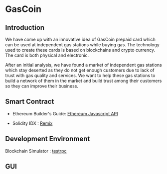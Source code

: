 # GasCoin

## Introduction
We have come up with an innovative idea of GasCoin prepaid card which can be used at independent gas stations while buying gas. The technology used to create these cards is based on blockchains and crypto currency. The card is both physical and electronic.

After an initial analysis, we have found a market of independent gas stations which stay deserted as they do not get enough customers due to lack of trust with gas quality and services. We want to help these gas stations to build a network of them in the market and build trust among their customers so they can improve their business.

## Smart Contract
* Ethereum Builder's Guide: [Ethereum Javascript API](https://ethereumbuilders.gitbooks.io/guide/content/en/ethereum_javascript_api.html)

* Solidity IDX : [Remix](https://remix.ethereum.org/#version=soljson-v0.4.14+commit.c2215d46.js&optimize=false)

## Development Environment
Blockchain Simulator : [testrpc](https://medium.com/@mvmurthy/full-stack-hello-world-voting-ethereum-dapp-tutorial-part-1-40d2d0d807c2)

## GUI
